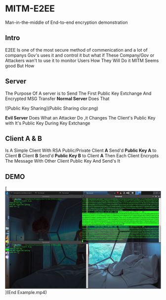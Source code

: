 # MITM-E2EE
Man-in-the-middle of End-to-end encryption demonstration


## Intro
E2EE Is one of the most secure method of commenication
and a lot of companys Gov's uses it and control it
but what if These Company/Gov or Attackers wan't to use it to monitor Users 
How They Will Do it MITM Seems good But How


## Server
The Purpose Of A server is to Send The First Public Key Extchange And Encrypted MSG Transfer
**Normal Server** Does That 

![Public Key Sharing](Public Sharing clor.png)


**Evil Server** Does What an Attacker Do ,it Changes The Client's Public Key with It's Public Key During Key Extchange

## Client A & B
Is A Simple Client With RSA Public/Private 
Client **A** Send'd **Public Key A** to Client **B**
Client **B** Send'd **Public Key B** to Client **A**
Then Each Client Encrypts The Message With Other Client Public Key And Send's It 

## DEMO

[![Watch the video](z.png)](End Example.mp4)
